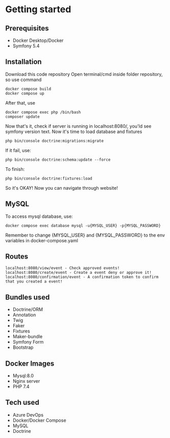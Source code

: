 # Getting started
## Prerequisites
- Docker Desktop/Docker
- Symfony 5.4
## Installation
Download this code repository
Open terminal/cmd inside folder repository, so use command 
```
docker compose build
docker compose up
```
After that, use
```
docker compose exec php /bin/bash
composer update
```
Now that's it, check if server is running in localhost:8080/, you'ld see symfony version text.
Now it's time to load database and fixtures
```
php bin/console doctrine:migrations:migrate
```
If it fail, use:
```
php bin/console doctrine:schema:update --force
```
To finish:
```
php bin/console doctrine:fixtures:load
```
So it's OKAY! Now you can navigate through website!
## MySQL
To access mysql database, use:
```
docker compose exec database mysql -u{MYSQL_USER} -p{MYSQL_PASSWORD}
```
Remember to change {MYSQL_USER} and {MYSQL_PASSWORD} to the env variables in docker-compose.yaml
## Routes
```
localhost:8080/view/event - Check approved events!
localhost:8080/create/event - Create a event deny or approve it!
localhost:8080/confirmation/event - A confirmation token to confirm that you created a event!
```
## Bundles used
- Doctrine/ORM
- Annotation
- Twig
- Faker
- Fixtures
- Maker-bundle
- Symfony Form
- Bootstrap
## Docker Images
- Mysql:8.0
- Nginx server
- PHP 7.4
## Tech used
- Azure DevOps
- Docker/Docker Compose
- MySQL
- Doctrine
